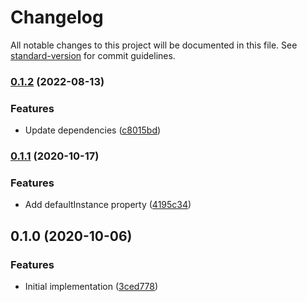 # Changelog

All notable changes to this project will be documented in this file. See [standard-version](https://github.com/conventional-changelog/standard-version) for commit guidelines.

### [0.1.2](https://github.com/cfware/integration-instance-base/compare/v0.1.1...v0.1.2) (2022-08-13)


### Features

* Update dependencies ([c8015bd](https://github.com/cfware/integration-instance-base/commit/c8015bd81ecd99a0ba07d3c231f643c1b54ecb3c))

### [0.1.1](https://github.com/cfware/integration-instance-base/compare/v0.1.0...v0.1.1) (2020-10-17)


### Features

* Add defaultInstance property ([4195c34](https://github.com/cfware/integration-instance-base/commit/4195c34f66e44cc727372ea9c048e942ddfa9133))

## 0.1.0 (2020-10-06)


### Features

* Initial implementation ([3ced778](https://github.com/cfware/integration-instance-base/commit/3ced7780af5bb367b028a54774df5cd67c39a0a1))
